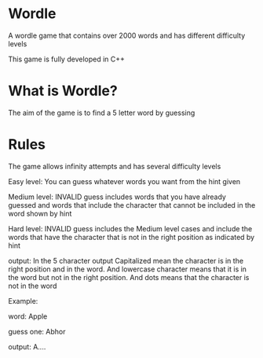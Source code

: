 # Wordle
A wordle game that contains over 2000 words and has different difficulty levels

This game is fully developed in C++

# What is Wordle?

The aim of the game is to find a 5 letter word by guessing

# Rules

The game allows infinity attempts and has several difficulty levels

Easy level: You can guess whatever words you want from the hint given

Medium level: INVALID guess includes words that you have already guessed and words that include the character that cannot be included in the word shown by hint

Hard level: INVALID guess includes the Medium level cases and include the words that have the character that is not in the right position as indicated by hint

output: In the 5 character output Capitalized mean the character is in the right position and in the word. And lowercase character means that it is in the word but not in the right position. And dots means that the character is not in the word

Example:

word: Apple

guess one: Abhor

output: A....
